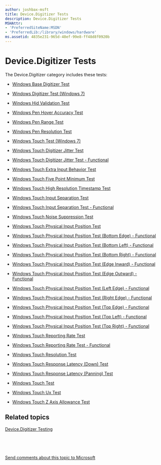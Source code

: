 ```yaml
---
author: joshbax-msft
title: Device.Digitizer Tests
description: Device.Digitizer Tests
MSHAttr:
- 'PreferredSiteName:MSDN'
- 'PreferredLib:/library/windows/hardware'
ms.assetid: 4835e231-965d-40ef-99e8-ff48d8f0920b
---
```


# Device.Digitizer Tests


The Device.Digitizer category includes these tests:

-   [Windows Base Digitizer Test](windows-base-digitizer-testfea40da6-56a0-465e-8adc-f488823555d0.md)

-   [Windows Digitizer Test (Windows 7)](windows-digitizer-test--windows-7-f48245cb-2ab6-476b-967a-6f6e6b28ccbd.md)

-   [Windows Hid Validation Test](windows-hid-validation-test-f976f0ec-d3a3-42bb-b433-96b87097d806.md)

-   [Windows Pen Hover Accuracy Test](windows-pen-hover-accuracy-test9d4dc315-e191-42e6-aa43-2e859c3aa9c4.md)

-   [Windows Pen Range Test](windows-pen-range-teste43e7359-b24a-4719-bd11-50309f3ed001.md)

-   [Windows Pen Resolution Test](windows-pen-resolution-test-5b5d244f-91cd-4e60-b32d-b8ad721341b6.md)

-   [Windows Touch Test (Windows 7)](windows-touch-test--windows-7-e8921105-62aa-4507-9324-2cd20c4721ab.md)

-   [Windows Touch Digitizer Jitter Test](windows-touch-digitizer-jitter-test144c6ac6-fb78-4f95-a581-eed55ea43c4d.md)

-   [Windows Touch Digitizer Jitter Test - Functional](windows-touch-digitizer-jitter-test---functional-a5359640-eaf1-4485-ae1e-40d42c055770.md)

-   [Windows Touch Extra Input Behavior Test](windows-touch-extra-input-behavior-testdaf5b96a-bfde-4cbd-a0f1-5045337c4727.md)

-   [Windows Touch Five Point Minimum Test](windows-touch-five-point-minimum-test20f7fc85-e206-432d-be66-668b0d37be26.md)

-   [Windows Touch High Resolution Timestamp Test](windows-touch-high-resolution-timestamp-test504b0e2e-bd00-47b3-afbc-a1d3c6cf7606.md)

-   [Windows Touch Input Separation Test](windows-touch-input-separation-testa2dd85bf-0af3-4efa-8429-4cf71ed85099.md)

-   [Windows Touch Input Separation Test - Functional](windows-touch-input-separation-test---functional-ebe1ca8a-8f5b-4215-b7b4-3a6bbb15b1f4.md)

-   [Windows Touch Noise Suppression Test](windows-touch-noise-suppression-test5bd29092-1f72-46a7-bb6b-7ef0ee9f6e20.md)

-   [Windows Touch Physical Input Position Test](windows-touch-physical-input-position-test3512b24e-8857-4e7d-8839-79f26778b1e3.md)

-   [Windows Touch Physical Input Position Test (Bottom Edge) - Functional](windows-touch-physical-input-position-test--bottom-edge----functional-c8413799-cf56-494f-9c27-c5480635e9eb.md)

-   [Windows Touch Physical Input Position Test (Bottom Left) - Functional](windows-touch-physical-input-position-test--bottom-left----functional-779fecf1-9fcc-4fbc-ad7d-6a73f26587db.md)

-   [Windows Touch Physical Input Position Test (Bottom Right) - Functional](windows-touch-physical-input-position-test--bottom-right----functional-eb669db2-886e-4462-8162-d761d7145ade.md)

-   [Windows Touch Physical Input Position Test (Edge Inward) - Functional](windows-touch-physical-input-position-test--edge-inward----functional-44292b6c-bf8d-4665-a218-fad9ed801ef2.md)

-   [Windows Touch Physical Input Position Test (Edge Outward) - Functional](windows-touch-physical-input-position-test--edge-outward----functional-292497bb-cf82-4ced-b5bc-3f5282831ad7.md)

-   [Windows Touch Physical Input Position Test (Left Edge) - Functional](windows-touch-physical-input-position-test--left-edge----functional-dd3f386b-79e4-4286-9300-3476596b9cad.md)

-   [Windows Touch Physical Input Position Test (Right Edge) - Functional](windows-touch-physical-input-position-test--right-edge----functional-2d7d6798-9085-4481-a539-0831990235fa.md)

-   [Windows Touch Physical Input Position Test (Top Edge) - Functional](windows-touch-physical-input-position-test--top-edge----functional-e14fe8ae-be24-4f02-96ca-559230ca6c5d.md)

-   [Windows Touch Physical Input Position Test (Top Left) - Functional](windows-touch-physical-input-position-test--top-left----functional-93d427c3-d14d-4851-85ae-caaa27f4ba6c.md)

-   [Windows Touch Physical Input Position Test (Top Right) - Functional](windows-touch-physical-input-position-test--top-right----functional-cd850958-8f28-4705-b905-01e9925f4bbd.md)

-   [Windows Touch Reporting Rate Test](windows-touch-reporting-rate-testf2db03c0-0eaa-44d2-92f7-34a49ba4b693.md)

-   [Windows Touch Reporting Rate Test - Functional](windows-touch-reporting-rate-test---functional-9cfae721-fca1-48a6-9770-bb79f205b8e5.md)

-   [Windows Touch Resolution Test](windows-touch-resolution-test23833432-e861-4495-8580-0875c303340d.md)

-   [Windows Touch Response Latency (Down) Test](windows-touch-response-latency--down--test2ab4ddd6-e2e8-4e28-8bcc-2fe4eda21e31.md)

-   [Windows Touch Response Latency (Panning) Test](windows-touch-response-latency--panning--test-ea01d7a6-c58f-4269-b325-4c7805a9be8b.md)

-   [Windows Touch Test](windows-touch-test9b1ece24-41b5-4acf-be7d-ca88a3dc3c61.md)

-   [Windows Touch Ux Test](windows-touch-ux-test8216ab22-011d-4988-a2dd-341126361f91.md)

-   [Windows Touch Z Axis Allowance Test](windows-touch-z-axis-allowance-testc9216e50-5e5d-4c1f-9735-d7c34a4e44a6.md)

## Related topics


[Device.Digitizer Testing](devicedigitizer-testing.md)

 

 

[Send comments about this topic to Microsoft](mailto:wsddocfb@microsoft.com?subject=Documentation%20feedback%20%5Bp_hck\p_hck%5D:%20Device.Digitizer%20Tests%20%20RELEASE:%20%284/27/2016%29&body=%0A%0APRIVACY%20STATEMENT%0A%0AWe%20use%20your%20feedback%20to%20improve%20the%20documentation.%20We%20don't%20use%20your%20email%20address%20for%20any%20other%20purpose,%20and%20we'll%20remove%20your%20email%20address%20from%20our%20system%20after%20the%20issue%20that%20you're%20reporting%20is%20fixed.%20While%20we're%20working%20to%20fix%20this%20issue,%20we%20might%20send%20you%20an%20email%20message%20to%20ask%20for%20more%20info.%20Later,%20we%20might%20also%20send%20you%20an%20email%20message%20to%20let%20you%20know%20that%20we've%20addressed%20your%20feedback.%0A%0AFor%20more%20info%20about%20Microsoft's%20privacy%20policy,%20see%20http://privacy.microsoft.com/default.aspx. "Send comments about this topic to Microsoft")






